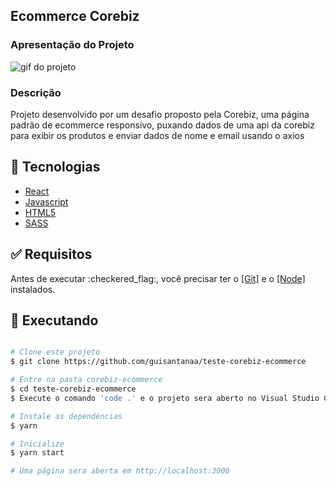 <h2>Ecommerce Corebiz</h2>

<h3>Apresentação do Projeto</h3>

<img src="../src/assets/github.gif" alt="gif do projeto" />

<h3>Descrição</h3>

<p>Projeto desenvolvido por um desafio proposto pela Corebiz, uma página padrão de ecommerce responsivo, puxando dados de uma api da corebiz para exibir os produtos e enviar dados de nome e email usando o axios</p>

## :rocket: Tecnologias

- [React](https://pt-br.reactjs.org/)
- [Javascript](https://developer.mozilla.org/pt-BR/docs/Web/JavaScript)
- [HTML5](https://developer.mozilla.org/pt-BR/docs/Web/HTML/HTML5)
- [SASS](https://sass-lang.com/)

<div id="requisitos">

## :white_check_mark: Requisitos

<p>Antes de executar :checkered_flag:, você precisar ter o <a href="https://git-scm.com">[Git]</a> e o <a href="https://nodejs.org/pt-br/">[Node]</a> instalados.</p>

## :checkered_flag: Executando

```bash

# Clone este projeto
$ git clone https://github.com/guisantanaa/teste-corebiz-ecommerce

# Entre na pasta corebiz-ecommerce
$ cd teste-corebiz-ecommerce
$ Execute o comando 'code .' e o projeto sera aberto no Visual Studio Code

# Instale as dependências
$ yarn

# Inicialize
$ yarn start

# Uma página sera aberta em http://localhost:3000

```
